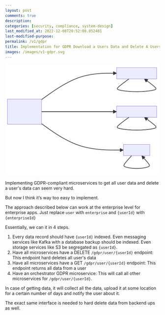 ```yaml
---
layout: post
comments: true
description: 
categories: [security, compliance, system-design]
last_modified_at: 2022-12-08T20:52:08.052481
last-modified-purpose:
permalink: /v1/gdpr
title: Implementation for GDPR Download a Users Data and Delete A Users Data in Microservice World
images: /images/v1-gdpr.svg
---
```


![GDPR Implementation](/images/v1-gdpr.svg)

Implementing GDPR-compliant microservices to get all user data and delete a user's data can seem very hard.

But now I think it’s way too easy to implement.

The approach described below can work at the enterprise level for enterprise apps. Just replace `user` with `enterprise` and `{userId}` with `{enterpriseId}`

Essentially, we can it in 4 steps.

1. Every data record should have `{userId}` indexed. Even messaging services like Kafka with a database backup should be indexed. Even storage services like S3 be segregated as `{userId}`.
2. Have all microservices have a DELETE `/gdpr/user/{userId}` endpoint: This endpoint hard deletes all user's data
3. Have all microservices have a GET `/gdpr/user/{userId}` endpoint: This endpoint returns all data from a user
4. Have an orchestrator GDPR microservice: This will call all other microservices for `/gdpr/user/{userId}`.

In case of getting data, it will collect all the data, upload it at some location for a certain number of days and notify the user about it.

The exact same interface is needed to hard delete data from backend ups as well.

<div style="display: none">
```mermaid!
graph LR
    a[fa:fa-server GDPR \n *Orchestrator* \n Microservice] --> |"DELETE /gdpr/users/{userId} \n GET /gdpr/users/{userId}"| M1[fa:fa-server Microservice A] 
    M1 --> |"Partition on {userId}"| M1 
    a --> |"DELETE /gdpr/users/{userId} \n GET /gdpr/users/{userId}"| M2[fa:fa-server Microservice B]
    M2 --> |"Partition on {userId}"| M2
    a --> |Delete data| C[fa:fa-database Backups]
    C --> |"Partition on {userId}"| C
```
</div>
